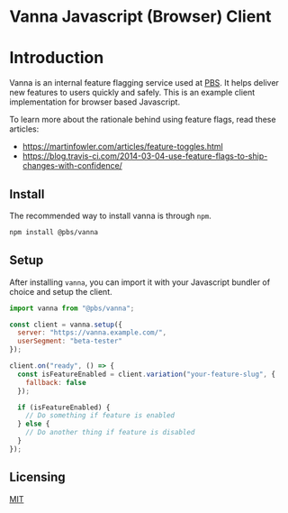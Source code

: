# Vanna Javascript (Browser) Client

# Introduction

Vanna is an internal feature flagging service used at [PBS](http://pbs.org). It
helps deliver new features to users quickly and safely. This is an example
client implementation for browser based Javascript.

To learn more about the rationale behind using feature flags, read these
articles:

- https://martinfowler.com/articles/feature-toggles.html
- https://blog.travis-ci.com/2014-03-04-use-feature-flags-to-ship-changes-with-confidence/

## Install

The recommended way to install vanna is through `npm`.

```sh
npm install @pbs/vanna
```

## Setup

After installing `vanna`, you can import it with your Javascript bundler of
choice and setup the client.

```js
import vanna from "@pbs/vanna";

const client = vanna.setup({
  server: "https://vanna.example.com/",
  userSegment: "beta-tester"
});

client.on("ready", () => {
  const isFeatureEnabled = client.variation("your-feature-slug", {
    fallback: false
  });

  if (isFeatureEnabled) {
    // Do something if feature is enabled
  } else {
    // Do another thing if feature is disabled
  }
});
```

## Licensing

[MIT](/LICENSE)
